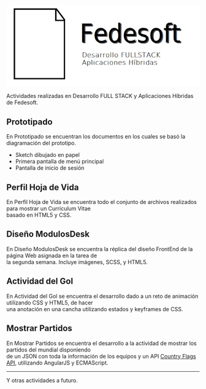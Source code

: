 
![Image](Fedesoft.jpg)

Actividades realizadas en Desarrollo FULL STACK y Aplicaciones Híbridas de Fedesoft.

## Prototipado

En Prototipado se encuentran los documentos en los cuales se basó la diagramación del prototipo.

* Sketch dibujado en papel
* Primera pantalla de menú principal
* Pantalla de inicio de sesión

## Perfil Hoja de Vida

En Perfil Hoja de Vida se encuentra todo el conjunto de archivos realizados para mostrar un Curriculum Vitae  
basado en HTML5 y CSS. 

## Diseño ModulosDesk

En Diseño ModulosDesk se encuentra la réplica del diseño FrontEnd de la página Web asignada en la tarea de  
la segunda semana. Incluye imágenes, SCSS, y HTML5. 

## Actividad del Gol

En Actividad del Gol se encuentra el desarrollo dado a un reto de animación utilizando CSS y HTML5, de hacer  
una anotación en una cancha utilizando estados y keyframes de CSS. 

## Mostrar Partidos 

En Mostrar Partidos se encuentra el desarrollo a la actividad de mostrar los partidos del mundial disponiendo  
de un JSON con toda la información de los equipos y un API [Country Flags API](http://countryflags.io/), utilizando AngularJS y ECMAScript.

___

Y otras actividades a futuro. 
